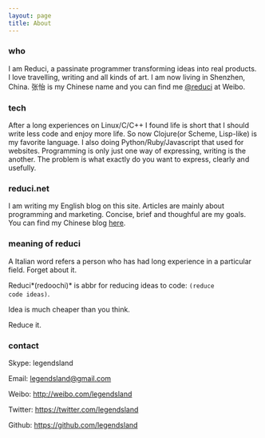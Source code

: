 ```yaml
---
layout: page
title: About
---
```


### who
I am Reduci, a passinate programmer transforming ideas into real products. I love travelling, writing and all kinds of art. I am now living in Shenzhen, China. 张怡 is my Chinese name and you can find me [@reduci][] at Weibo.

### tech
After a long experiences on Linux/C/C++ I found life is short that I should write less code and enjoy more life. So now Clojure(or Scheme, Lisp-like) is my favorite language. I also doing Python/Ruby/Javascript that used for websites. Programming is only just one way of expressing, writing is the another. The problem is what exactly do you want to express, clearly and usefully.


### reduci.net
I am writing my English blog on this site. Articles are mainly about programming and marketing. Concise, brief and thoughful are my goals. You can find my Chinese blog [here](http://legendsland.wordpress.com).


### meaning of reduci
A Italian word refers a person who has had long experience in a particular field. Forget about it.

Reduci*(redoochi)* is abbr for reducing ideas to code:
<code>(reduce code ideas)</code>.

Idea is much cheaper than you think.

Reduce it.

### contact

Skype: legendsland

Email: legendsland@gmail.com

Weibo: <http://weibo.com/legendsland>

Twitter: <https://twitter.com/legendsland>

Github: <https://github.com/legendsland>

[@reduci]: http://weibo.com/legendsland

